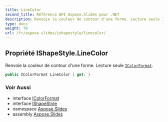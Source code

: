 ```yaml
---
title: LineColor
second_title: Référence API Aspose.Slides pour .NET
description: Renvoie la couleur de contour d'une forme. Lecture seule IColorFormataspose.slides/icolorformat.
type: docs
weight: 70
url: /fr/aspose.slides/ishapestyle/linecolor/
---
```


## Propriété IShapeStyle.LineColor

Renvoie la couleur de contour d'une forme. Lecture seule [`IColorFormat`](../../icolorformat).

```csharp
public IColorFormat LineColor { get; }
```

### Voir Aussi

* interface [IColorFormat](../../icolorformat)
* interface [IShapeStyle](../../ishapestyle)
* namespace [Aspose.Slides](../../ishapestyle)
* assembly [Aspose.Slides](../../../)

<!-- NE PAS ÉDITER : généré par xmldocmd pour Aspose.Slides.dll -->